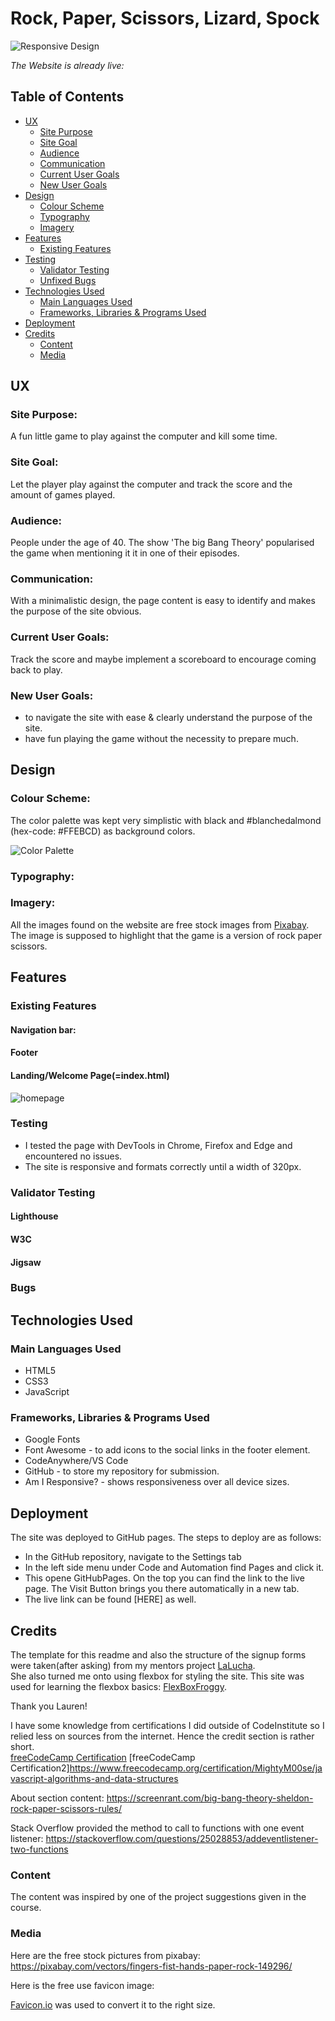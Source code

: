 # Rock, Paper, Scissors, Lizard, Spock

![Responsive Design]()

<em>The Website is already live:</em>

## Table of Contents
+ [UX](#ux "UX")
  + [Site Purpose](#site-purpose "Site Purpose")
  + [Site Goal](#site-goal "Site Goal")
  + [Audience](#audience "Audience")
  + [Communication](#communication "Communication")
  + [Current User Goals](#current-user-goals "Current User Goals")
  + [New User Goals](#new-user-goals "New User Goals")
+ [Design](#design "Design")
  + [Colour Scheme](#colour-scheme "Colour Scheme")
  + [Typography](#typography "Typography")
  + [Imagery](#imagery "Imagery")
+ [Features](#features "Features")
  + [Existing Features](#existing-features "Existing Features")
+ [Testing](#testing "Testing")
  + [Validator Testing](#validator-testing "Validator Testing")
  + [Unfixed Bugs](#unfixed-bugs "Unfixed Bugs")
+ [Technologies Used](#technologies-used "Technologies Used")
  + [Main Languages Used](#main-languages-used "Main Languages Used")
  + [Frameworks, Libraries & Programs Used](#frameworks-libraries-programs-used "Frameworks, Libraries & Programs Used")
+ [Deployment](#deployment "Deployment")
+ [Credits](#credits "Credits")
  + [Content](#content "Content")
  + [Media](#media "Media")


## UX

### Site Purpose:

A fun little game to play against the computer and kill some time.

### Site Goal:

Let the player play against the computer and track the score and the amount of games played.

### Audience:

People under the age of 40. The show 'The big Bang Theory' popularised the game when mentioning it it in one of their episodes.

### Communication:

With a minimalistic design, the page content is easy to identify and makes the purpose of the site obvious. 

### Current User Goals:

Track the score and maybe implement a scoreboard to encourage coming back to play.

### New User Goals:

- to navigate the site with ease & clearly understand the purpose of the site.
- have fun playing the game without the necessity to prepare much.

## Design

### Colour Scheme:

The color palette was kept very simplistic with black and #blanchedalmond (hex-code: #FFEBCD) as background colors. <br>

![Color Palette]()

### Typography:

### Imagery:

All the images found on the website are free stock images from [Pixabay][def3]. <br>
The image is supposed to highlight that the game is a version of rock paper scissors.    

## Features

### Existing Features
#### Navigation bar:
#### Footer
#### Landing/Welcome Page(=index.html)

![homepage]()

### Testing

+ I tested the page with DevTools in Chrome, Firefox and Edge and encountered no issues. <br>
+ The site is responsive and formats correctly until a width of 320px.<br>

### Validator Testing

#### Lighthouse

#### W3C

#### Jigsaw

### Bugs

## Technologies Used
### Main Languages Used
- HTML5
- CSS3
- JavaScript

### Frameworks, Libraries & Programs Used
- Google Fonts 
- Font Awesome - to add icons to the social links in the footer element.
- CodeAnywhere/VS Code
- GitHub - to store my repository for submission.
- Am I Responsive? - shows responsiveness over all device sizes.


## Deployment
The site was deployed to GitHub pages. The steps to deploy are as follows:
- In the GitHub repository, navigate to the Settings tab
- In the left side menu under Code and Automation find Pages and click it. 
- This opene GitHubPages. On the top you can find the link to the live page. The Visit Button brings you there automatically in a new tab. 
- The live link can be found [HERE] as well.

## Credits
The template for this readme and also the structure of the signup forms were taken(after asking) from my mentors project [LaLucha][def6].<br>
She also turned me onto using flexbox for styling the site. This site was used for learning the flexbox basics: [FlexBoxFroggy][def7].<br>

Thank you Lauren!

I have some knowledge from certifications I did outside of CodeInstitute so I relied less on sources from the internet. Hence the credit section is rather short. <br>
[freeCodeCamp Certification][freecode]
[freeCodeCamp Certification2]https://www.freecodecamp.org/certification/MightyM00se/javascript-algorithms-and-data-structures

About section content: https://screenrant.com/big-bang-theory-sheldon-rock-paper-scissors-rules/

Stack Overflow provided the method to call to functions with one event listener:
https://stackoverflow.com/questions/25028853/addeventlistener-two-functions

### Content

The content was inspired by one of the project suggestions given in the course. 

### Media

Here are the free stock pictures from pixabay:
https://pixabay.com/vectors/fingers-fist-hands-paper-rock-149296/

Here is the free use favicon image:

[Favicon.io][def2] was used to convert it to the right size.<br>

[def2]: https://favicon.io
[def3]: https://pixabay.com/
[def5]: https://pagespeed.web.dev/
[def6]: https://github.com/CluelessBiker/project1-la-lucha
[def7]: https://flexboxfroggy.com/
[freecode]: https://www.freecodecamp.org/certification/MightyM00se/responsive-web-design
